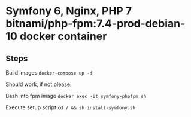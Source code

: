 # Symfony 6, Nginx, PHP 7 bitnami/php-fpm:7.4-prod-debian-10 docker container

## Steps
Build images
`docker-compose up -d`

Should work, if not please:

Bash into fpm image
`docker exec -it symfony-phpfpm sh`

Execute setup script
`cd / && sh install-symfony.sh`